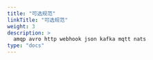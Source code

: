 ```yaml
---
title: "可选规范"
linkTitle: "可选规范"
weight: 3
description: >
  amqp avro http webhook json kafka mqtt nats
type: "docs"
---
```

